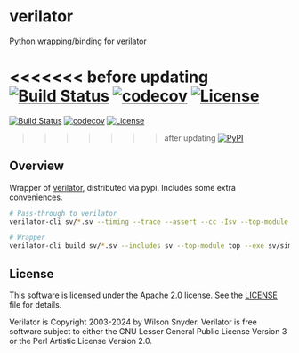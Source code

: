 # verilator

Python wrapping/binding for verilator

<<<<<<< before updating
[![Build Status](https://github.com/dau-dev/verilator-python/actions/workflows/build.yml/badge.svg?branch=main&event=push)](https://github.com/dau-dev/verilator-python/actions/workflows/build.yml)
[![codecov](https://codecov.io/gh/dau-dev/verilator-python/branch/main/graph/badge.svg)](https://codecov.io/gh/dau-dev/verilator-python)
[![License](https://img.shields.io/github/license/dau-dev/verilator-python)](https://github.com/dau-dev/verilator-python)
=======
[![Build Status](https://github.com/dau-dev/verilator/actions/workflows/build.yaml/badge.svg?branch=main&event=push)](https://github.com/dau-dev/verilator/actions/workflows/build.yaml)
[![codecov](https://codecov.io/gh/dau-dev/verilator/branch/main/graph/badge.svg)](https://codecov.io/gh/dau-dev/verilator)
[![License](https://img.shields.io/github/license/dau-dev/verilator)](https://github.com/dau-dev/verilator)
>>>>>>> after updating
[![PyPI](https://img.shields.io/pypi/v/verilator.svg)](https://pypi.python.org/pypi/verilator)

## Overview

Wrapper of [verilator](https://github.com/verilator/verilator), distributed via pypi. Includes some extra conveniences.

```bash
# Pass-through to verilator
verilator-cli sv/*.sv --timing --trace --assert --cc -Isv --top-module top --build -j 0 --exe sv/sim_sv.cpp

# Wrapper
verilator-cli build sv/*.sv --includes sv --top-module top --exe sv/sim_sv.cpp
```

## License
This software is licensed under the Apache 2.0 license. See the [LICENSE](LICENSE) file for details.

Verilator is Copyright 2003-2024 by Wilson Snyder. Verilator is free software subject to either the GNU Lesser General Public License Version 3 or the Perl Artistic License Version 2.0.
